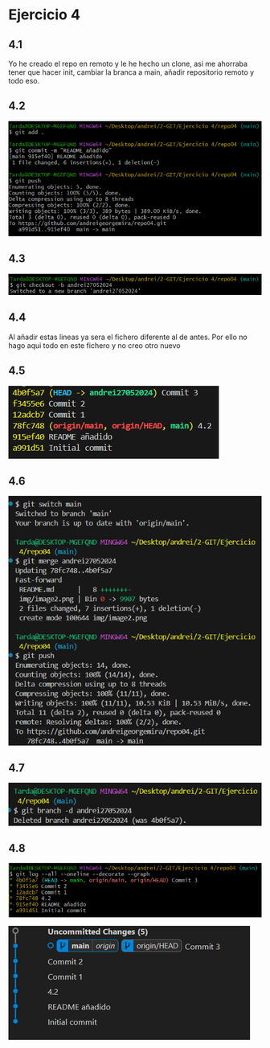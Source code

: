 # Ejercicio 4

## 4.1
Yo he creado el repo en remoto y le he hecho un clone, asi me ahorraba tener que hacer init, cambiar la branca a main, añadir repositorio remoto y todo eso.

## 4.2 
![alt text](img/image.png)

## 4.3
![alt text](img/image2.png)

## 4.4
Al añadir estas lineas ya sera el fichero diferente al de antes. Por ello no hago aqui todo en este fichero y no creo otro nuevo

## 4.5 
![alt text](img/image3.png)

## 4.6
![alt text](img/image4.png)

## 4.7
![alt text](img/image5.png)

## 4.8
![alt text](img/image6.png)

![alt text](img/image7.png)